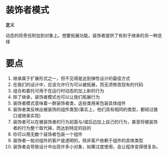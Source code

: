 # 装饰者模式

**定义**

动态的将责任附加到对象上。想要拓展功能，装饰者提供了有别于继承的另一种选择

# 要点

1. 继承属于扩展形式之一，但不见得是达到弹性设计的最佳方式
2. 在我们的设计中，应该允许行为可以被拓展，而无须修改现有的代码
3. 组合和委托可用于在运行时动态的加上新的行为
4. 除了继承，装饰者模式也可以让我们拓展行为
5. 装饰者模式意味着一群装饰者类，这些类用来包装具体组件
6. 装饰者类反映出被装饰的组件类型(事实上，他们具有相同的类型，都经过接口或继承实现)
7. 装饰者可以在被装饰者的行为前面与/或后边加上自己的行为，甚至将被装饰者的行为整个取代掉，而达到特定的目的
8. 你可以用无数个装饰者包装一个组件
9. 装饰者一般对组件的客户是透明的，除非客户依赖于组件的具体类型
10. 装饰者会导致设计中出现许多小对象，如果过度使用，会让程序变得很复杂。